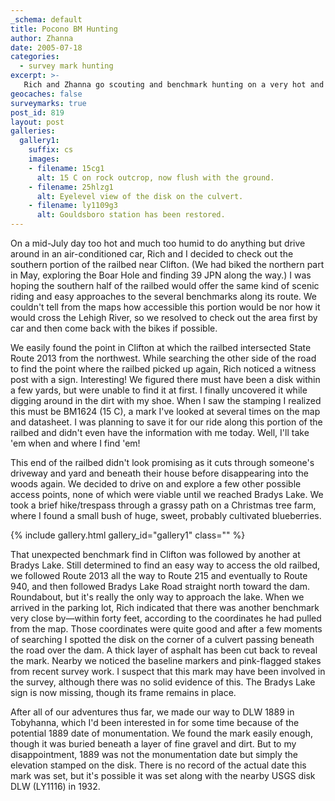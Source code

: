 ```yaml
---
_schema: default
title: Pocono BM Hunting
author: Zhanna
date: 2005-07-18
categories:
  - survey mark hunting
excerpt: >- 
   Rich and Zhanna go scouting and benchmark hunting on a very hot and humid day.
geocaches: false
surveymarks: true
post_id: 819
layout: post           
galleries:
  gallery1:
    suffix: cs
    images: 
    - filename: 15cg1
      alt: 15 C on rock outcrop, now flush with the ground.   
    - filename: 25hlzg1
      alt: Eyelevel view of the disk on the culvert.
    - filename: ly1109g3
      alt: Gouldsboro station has been restored.                                               
---      
```


On a mid-July day too hot and much too humid to do anything but drive around in an air-conditioned car, Rich and I decided to check out the southern portion of the railbed near Clifton. (We had biked the northern part in May, exploring the Boar Hole and finding 39 JPN along the way.) I was hoping the southern half of the railbed would offer the same kind of scenic riding and easy approaches to the several benchmarks along its route. We couldn't tell from the maps how accessible this portion would be nor how it would cross the Lehigh River, so we resolved to check out the area first by car and then come back with the bikes if possible.

We easily found the point in Clifton at which the railbed intersected State Route 2013 from the northwest. While searching the other side of the road to find the point where the railbed picked up again, Rich noticed a witness post with a sign. Interesting! We figured there must have been a disk within a few yards, but were unable to find it at first. I finally uncovered it while digging around in the dirt with my shoe. When I saw the stamping I realized this must be BM1624 (15 C), a mark I've looked at several times on the map and datasheet. I was planning to save it for our ride along this portion of the railbed and didn't even have the information with me today. Well, I'll take 'em when and where I find 'em!

This end of the railbed didn't look promising as it cuts through someone's driveway and yard and beneath their house before disappearing into the woods again. We decided to drive on and explore a few other possible access points, none of which were viable until we reached Bradys Lake. We took a brief hike/trespass through a grassy path on a Christmas tree farm, where I found a small bush of huge, sweet, probably cultivated blueberries.

{% include gallery.html gallery_id="gallery1" class="" %}

That unexpected benchmark find in Clifton was followed by another at Bradys Lake. Still determined to find an easy way to access the old railbed, we followed Route 2013 all the way to Route 215 and eventually to Route 940, and then followed Bradys Lake Road straight north toward the dam. Roundabout, but it's really the only way to approach the lake. When we arrived in the parking lot, Rich indicated that there was another benchmark very close by—within forty feet, according to the coordinates he had pulled from the map. Those coordinates were quite good and after a few moments of searching I spotted the disk on the corner of a culvert passing beneath the road over the dam. A thick layer of asphalt has been cut back to reveal the mark. Nearby we noticed the baseline markers and pink-flagged stakes from recent survey work. I suspect that this mark may have been involved in the survey, although there was no solid evidence of this. The Bradys Lake sign is now missing, though its frame remains in place.

After all of our adventures thus far, we made our way to DLW 1889 in Tobyhanna, which I'd been interested in for some time because of the potential 1889 date of monumentation. We found the mark easily enough, though it was buried beneath a layer of fine gravel and dirt. But to my disappointment, 1889 was not the monumentation date but simply the elevation stamped on the disk. There is no record of the actual date this mark was set, but it's possible it was set along with the nearby USGS disk DLW (LY1116) in 1932.
